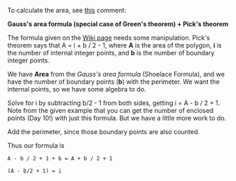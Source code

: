 To calculate the area, see [this](https://www.reddit.com/r/adventofcode/comments/18l0qtr/comment/kdveugr/?utm_source=share&utm_medium=web2x&context=3) comment:

**Gauss's area formula (special case of Green's theorem) + Pick's theorem**

The formula given on the [Wiki page](https://en.wikipedia.org/wiki/Pick%27s_theorem) needs some manipulation. 
Pick's theorem says that A = i + b / 2 - 1, where **A** is the area of the polygon, **i** is the number of internal integer points, and **b** is the number of boundary integer points.

We have **Area** from the *Gauss's area formula* (Shoelace Formula), and we have the number of boundary points (**b**) with the perimeter. We want the internal points, so we have some algebra to do.

Solve for i by subtracting b/2 - 1 from both sides, getting i = A - b / 2 + 1. Note from the given example that you can get the number of enclosed points (Day 10!) with just this formula. But we have a little more work to do.

Add the perimeter, since those boundary points are also counted.

Thus our formula is
```
A - b / 2 + 1 + b = A + b / 2 + 1
```

```
(A - b/2 + 1) = i
```